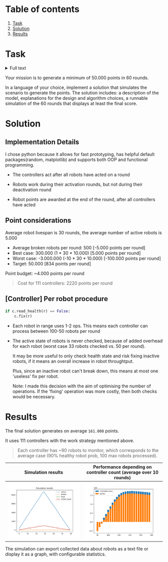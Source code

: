 # Table of contents

1. [Task](#Task)
1. [Solution](#Solution)
1. [Results](#Results)

# Task
<details>
<summary>Full text</summary>

Your task will be to create a simulation of a fleet of robots that do some work in order to generate points over a sequence of rounds.


You are managing 10.000 robots. Each robot has a unique serial number, an activation round, a deactivation round, an active state, a health state and a task to generate points.


In the beginning of the simulation each robot will be assigned an activation round as a random number between 1 and 30, and a deactivation round as a random number between 30 and 60. When a robot reaches its activation round it becomes active; when it reaches its deactivation round, it becomes inactive.


Each active robot generates 1 point per round if healthy after performing a workload. A workload consists in generating a number between 1 and 100. If the value is below or equal to 90 the point is generated. If the value is above 90 then the robot becomes unhealthy instead. Until repaired, an active, unhealthy robot generates negative points, -10 per round.


The robots cannot fix themselves. They can only be repaired by a fleet of controllers. A controller can monitor a range of robots and repair the unhealthy ones. A robot doesn’t know about the controller but the controller knows about robots. A controller is limited to 100 robot interactions (read robot active status, read robot health status, repair robot) per round. Each round, a controller also consumes 20 points for its own effort.


The controllers’ fleet has the following characteristics:

- Controllers do not know about each other

- Controllers are not directly reachable but are managed from a command center that contains the list of serial numbers of the robots through which a certain controller can interact with a certain robot.

- The only permitted interactions for the controller are these 3: read robot active status, read robot health status, repair robot


The command center knows:

- Total number of robots, not the robot details

- List of controllers

</details>

Your mission is to generate a minimum of 50.000 points in 60 rounds.


In a language of your choice, implement a solution that simulates the scenario to generate the points. The solution includes: a description of the model, explanations for the design and algorithm choices, a runnable simulation of the 60 rounds that displays at least the final score.

# Solution

## Implementation Details

I chose python because it allows for fast prototyping, has helpful default packages(random, matplotlib) and supports both OOP and functional programming.


- The controllers act after all robots have acted on a round

- Robots work during their activation rounds, but not during their deactivation round

- Robot points are awarded at the end of the round, after all controllers have acted

## Point considerations

Average robot livespan is 30 rounds, the average number of active robots is 5.000
- Average broken robots per round: 500 [-5.000 points per round]
- Best case: 300.000 (1 * 30 * 10.000) [5.000 points per round]
- Worst case: -3.000.000 (-10 * 30 * 10.000) [-100.000 points per round]
- Target: 50.000 [834 points per round]

Point budget: ~4.000 points per round

> Cost for 111 controllers: 2220 points per round

## [Controller] Per robot procedure

```py
if c.read_health(r) == False:
	c.fix(r)
```
- Each robot in range uses 1-2 ops. This means each controller can process between 100-50 robots per round
- The active state of robots is never checked, because of added overhead for each robot (worst case 33 robots checked vs. 50 per round).

	It may be more useful to only check health state and risk fixing inactive robots, if it means an overall increase in robot throughtput.

	Plus, since an inactive robot can't break down, this means at most one 'useless' fix per robot.

	Note: I made this decision with the aim of optimising the number of operations. If the 'fixing' operation was more costly, then both checks would be necessary.

# Results

The final solution generates on average `161.000` points.

It uses 111 controllers with the work strategy mentioned above.
> Each controller has ~90 robots to monitor, which corresponds to the average case (90% healthy robot prob, 100 max robots processed).

Simulation results | Performance depending on controller count (average over 10 rounds)
:-----------------:|:-----------------:
![](Figure_1.png)  | ![](Figure_2.png)

The simulation can export collected data about robots as a text file or display it as a graph, with configurable statistics.